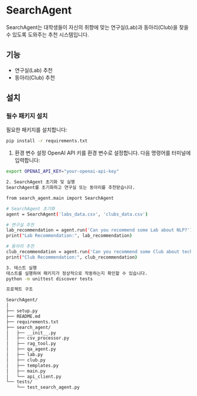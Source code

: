 # SearchAgent

SearchAgent는 대학생들이 자신의 취향에 맞는 연구실(Lab)과 동아리(Club)을 찾을 수 있도록 도와주는 추천 시스템입니다.

## 기능

- 연구실(Lab) 추천
- 동아리(Club) 추천

## 설치

### 필수 패키지 설치

필요한 패키지를 설치합니다:

```bash
pip install -r requirements.txt
```

1. 환경 변수 설정
OpenAI API 키를 환경 변수로 설정합니다. 다음 명령어를 터미널에 입력합니다:
```bash
export OPENAI_API_KEY="your-openai-api-key"

2. SearchAgent 초기화 및 실행
SearchAgent를 초기화하고 연구실 또는 동아리를 추천받습니다.

from search_agent.main import SearchAgent

# SearchAgent 초기화
agent = SearchAgent('labs_data.csv', 'clubs_data.csv')

# 연구실 추천
lab_recommendation = agent.run('Can you recommend some Lab about NLP?')
print("Lab Recommendation:", lab_recommendation)

# 동아리 추천
club_recommendation = agent.run('Can you recommend some Club about technology?')
print("Club Recommendation:", club_recommendation)

3. 테스트 실행
테스트를 실행하여 패키지가 정상적으로 작동하는지 확인할 수 있습니다.
python -m unittest discover tests

프로젝트 구조

SearchAgent/
│
├── setup.py
├── README.md
├── requirements.txt
├── search_agent/
│   ├── __init__.py
│   ├── csv_processor.py
│   ├── rag_tool.py
│   ├── qa_agent.py
│   ├── lab.py
│   ├── club.py
│   ├── templates.py
│   ├── main.py
│   └── api_client.py
└── tests/
    └── test_search_agent.py















